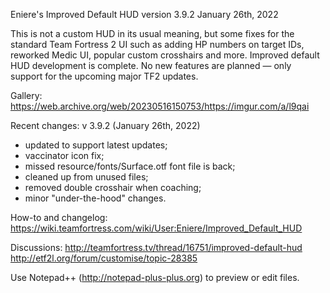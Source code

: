 Eniere's Improved Default HUD version 3.9.2
January 26th, 2022

This is not a custom HUD in its usual meaning, but some fixes for the standard Team Fortress 2 UI such as adding HP numbers on target IDs, reworked Medic UI, popular custom crosshairs and more.
Improved default HUD development is complete. No new features are planned — only support for the upcoming major TF2 updates.

Gallery: https://web.archive.org/web/20230516150753/https://imgur.com/a/l9qai

Recent changes:
v 3.9.2 (January 26th, 2022)
- updated to support latest updates;
- vaccinator icon fix;
- missed resource/fonts/Surface.otf font file is back;
- cleaned up from unused files;
- removed double crosshair when coaching;
- minor "under-the-hood" changes.

How-to and changelog:
https://wiki.teamfortress.com/wiki/User:Eniere/Improved_Default_HUD

Discussions:
http://teamfortress.tv/thread/16751/improved-default-hud
http://etf2l.org/forum/customise/topic-28385

Use Notepad++ (http://notepad-plus-plus.org) to preview or edit files.
